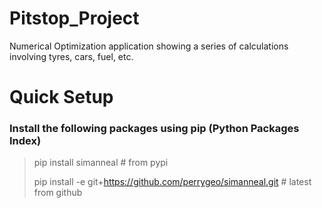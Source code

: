 # Pitstop_Project
Numerical Optimization application showing a series of calculations involving tyres, cars, fuel, etc.


# Quick Setup
### Install the following packages using pip (Python Packages Index)
>pip install simanneal  # from pypi
>
>pip install -e git+https://github.com/perrygeo/simanneal.git  # latest from github
